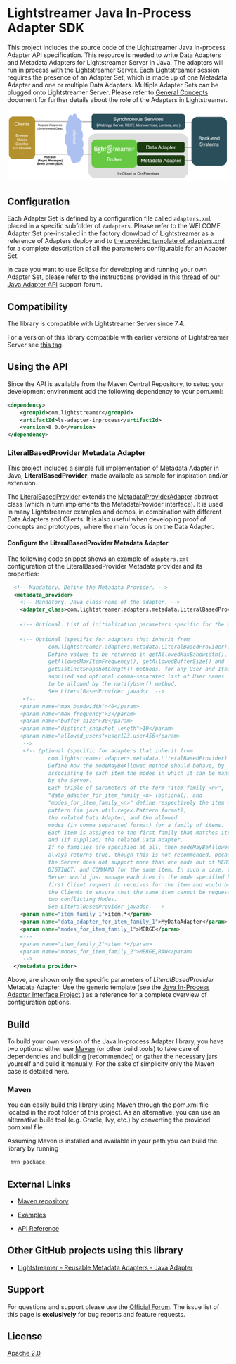 # Lightstreamer Java In-Process Adapter SDK
 
This project includes the source code of the Lightstreamer Java In-process Adapter API specification.
This resource is needed to write Data Adapters and Metadata Adapters for Lightstreamer Server in Java. The adapters will run in process with the Lightstreamer Server.
Each Lightstreamer session requires the presence of an Adapter Set, which is made up of one Metadata Adapter and one or multiple Data Adapters. Multiple Adapter Sets can be plugged onto Lightstreamer Server.
Please refer to [General Concepts](https://lightstreamer.com/docs/ls-server/latest/General%20Concepts.pdf) document for further details about the role of the Adapters in Lightstreamer.

![architecture](architecture.png)

## Configuration

Each Adapter Set is defined by a configuration file called `adapters.xml` placed in a specific subfolder of `/adapters`. Please refer to the WELCOME Adapter Set pre-installed in the factory donwload of Lightstreamer as a reference of Adapters deploy and to [the provided template of adapters.xml](https://lightstreamer.com/docs/ls-server/latest/inprocess_adapter_conf_template/adapters.xml) for a complete description of all the parameters configurable for an Adapter Set.

In case you want to use Eclipse for developing and running your own Adapter Set, please refer to the instructions provided in this [thread](http://forums.lightstreamer.com/showthread.php?4875-Developing-amp-Running-an-Adapter-Set-Using-Eclipse) of our [Java Adapter API](http://forums.lightstreamer.com/forumdisplay.php?6-Java-Adapter-API) support forum.

## Compatibility

The library is compatible with Lightstreamer Server since 7.4.

For a version of this library compatible with earlier versions of Lightstreamer Server see [this tag](https://github.com/Lightstreamer/Lightstreamer-lib-adapter-java-inprocess/tree/v7.4.1).

## Using the API

Since the API is available from the Maven Central Repository, to setup your development environment add the following dependency to your pom.xml:

```xml
<dependency>
    <groupId>com.lightstreamer</groupId>
    <artifactId>ls-adapter-inprocess</artifactId>
    <version>8.0.0</version>
</dependency>
```

### LiteralBasedProvider Metadata Adapter

This project includes a simple full implementation of Metadata Adapter in Java, <b>LiteralBasedProvider</b>, made available as sample for inspiration and/or extension.

The [LiteralBasedProvider](https://github.com/Lightstreamer/Lightstreamer-lib-adapter-java-inprocess/tree/master/src/main/java/com/lightstreamer/adapters/metadata) extends the [MetadataProviderAdapter](https://lightstreamer.com/api/ls-adapter-inprocess/8.0.0/com/lightstreamer/interfaces/metadata/MetadataProviderAdapter.html) abstract class (which in turn implements the MetadataProvider interface). It is used in many Lightstreamer examples and demos, in combination with different Data Adapters and Clients.
It is also useful when developing proof of concepts and prototypes, where the main focus is on the Data Adapter.

#### Configure the LiteralBasedProvider Metadata Adapter

The following code snippet shows an example of `adapters.xml` configuration of the LiteralBasedProvider Metadata provider and its properties:

```xml
  <!-- Mandatory. Define the Metadata Provider. -->
  <metadata_provider>
    <!-- Mandatory. Java class name of the adapter. -->
    <adapter_class>com.lightstreamer.adapters.metadata.LiteralBasedProvider</adapter_class>

    <!-- Optional. List of initialization parameters specific for the adapter. -->

    <!-- Optional (specific for adapters that inherit from
             com.lightstreamer.adapters.metadata.LiteralBasedProvider).
             Define values to be returned in getAllowedMaxBandwidth(),
             getAllowedMaxItemFrequency(), getAllowedBufferSize() and
             getDistinctSnapshotLength() methods, for any User and Item
             supplied and optional comma-separated list of User names
             to be allowed by the notifyUser() method.
             See LiteralBasedProvider javadoc. -->
     <!--
    <param name="max_bandwidth">40</param>
    <param name="max_frequency">3</param>
    <param name="buffer_size">30</param>
    <param name="distinct_snapshot_length">10</param>
    <param name="allowed_users">user123,user456</param>
     -->
     <!-- Optional (specific for adapters that inherit from
             com.lightstreamer.adapters.metadata.LiteralBasedProvider).
             Define how the modeMayBeAllowed method should behave, by
             associating to each item the modes in which it can be managed
             by the Server.
             Each triple of parameters of the form "item_family_<n>",
             "data_adapter_for_item_family_<n> (optional), and
             "modes_for_item_family_<n>" define respectively the item name
             pattern (in java.util.regex.Pattern format),
             the related Data Adapter, and the allowed
             modes (in comma separated format) for a family of items.
             Each item is assigned to the first family that matches its name
             and (if supplied) the related Data Adapter.
             If no families are specified at all, then modeMayBeAllowed
             always returns true, though this is not recommended, because
             the Server does not support more than one mode out of MERGE,
             DISTINCT, and COMMAND for the same item. In such a case, the
             Server would just manage each item in the mode specified by the
             first Client request it receives for the item and would be up to
             the Clients to ensure that the same item cannot be requested in
             two conflicting Modes.
             See LiteralBasedProvider javadoc. -->
    <param name="item_family_1">item.*</param>
    <param name="data_adapter_for_item_family_1">MyDataAdapter</param>
    <param name="modes_for_item_family_1">MERGE</param>
    <!--
    <param name="item_family_2">item.*</param>
    <param name="modes_for_item_family_2">MERGE,RAW</param>
     -->
  </metadata_provider>
```

Above, are shown only the specific parameters of *LiteralBasedProvider* Metadata Adapter. Use the generic template (see the [Java In-Process Adapter Interface Project](https://github.com/Lightstreamer/Lightstreamer-lib-adapter-java-inprocess#configuration) ) as a reference for a complete overview of configuration options.

## Build

To build your own version of the Java In-process Adapter library, you have two options:
either use [Maven](https://maven.apache.org/) (or other build tools) to take care of dependencies and building (recommended) or gather the necessary jars yourself and build it manually.
For the sake of simplicity only the Maven case is detailed here.

### Maven
You can easily build this library using Maven through the pom.xml file located in the root folder of this project. As an alternative, you can use an alternative build tool (e.g. Gradle, Ivy, etc.) by converting the provided pom.xml file.

Assuming Maven is installed and available in your path you can build the library by running

```sh
 mvn package
```

## External Links

- [Maven repository](https://mvnrepository.com/artifact/com.lightstreamer/ls-adapter-inprocess)

- [Examples](https://demos.lightstreamer.com/?p=lightstreamer&t=adapter&a=javaadapter)

- [API Reference](https://lightstreamer.com/api/ls-adapter-inprocess/8.0.0/)

## Other GitHub projects using this library

- [Lightstreamer - Reusable Metadata Adapters - Java Adapter](https://github.com/Lightstreamer/Lightstreamer-example-ReusableMetadata-adapter-java)

## Support

For questions and support please use the [Official Forum](https://forums.lightstreamer.com/). The issue list of this page is **exclusively** for bug reports and feature requests.

## License

[Apache 2.0](https://opensource.org/licenses/Apache-2.0)
